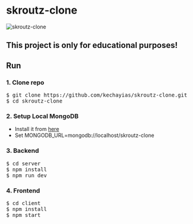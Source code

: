 # skroutz-clone

![skroutz-clone](https://user-images.githubusercontent.com/70820055/169584199-49169c24-08d3-4249-8e00-49a18807d9f7.gif)

## This project is only for educational purposes!

## Run
### <b> 1. Clone repo </b> <br/>
<pre>
$ git clone https://github.com/kechayias/skroutz-clone.git
$ cd skroutz-clone
</pre>
  
### <b> 2. Setup Local MongoDB </b> <br/>
- Install it from [here](https://www.mongodb.com/try/download/community) <br /> 
- Set MONGODB_URL=mongodb://localhost/skroutz-clone <br /> 

### <b> 3. Backend </b> <br/>
<pre>
$ cd server
$ npm install  
$ npm run dev 
</pre>

### <b> 4. Frontend </b> <br/>
<pre>
$ cd client 
$ npm install
$ npm start 
</pre>
